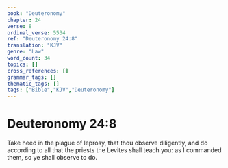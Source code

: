 ```yaml
---
book: "Deuteronomy"
chapter: 24
verse: 8
ordinal_verse: 5534
ref: "Deuteronomy 24:8"
translation: "KJV"
genre: "Law"
word_count: 34
topics: []
cross_references: []
grammar_tags: []
thematic_tags: []
tags: ["Bible","KJV","Deuteronomy"]
---
```


# Deuteronomy 24:8

Take heed in the plague of leprosy, that thou observe diligently, and do according to all that the priests the Levites shall teach you: as I commanded them, so ye shall observe to do.
